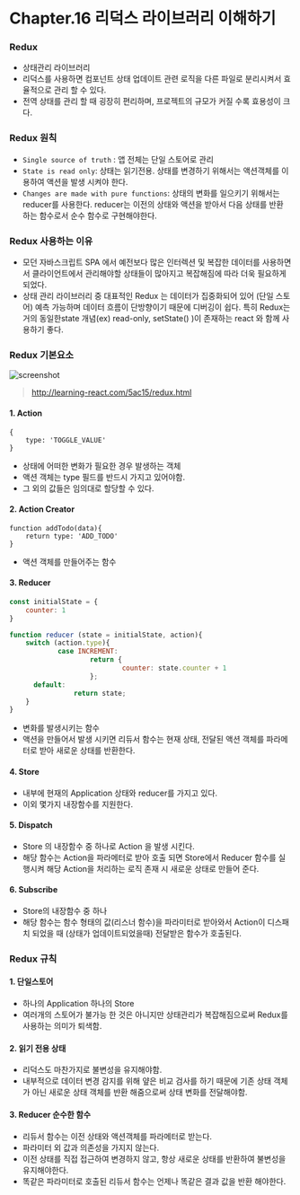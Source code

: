 # Chapter.16 리덕스 라이브러리 이해하기



### Redux

- 상태관리 라이브러리
- 리덕스를 사용하면 컴포넌트 상태 업데이트 관련 로직을 다른 파일로 분리시켜서 효율적으로 관리 할 수 있다.
- 전역 상태를 관리 할 때 굉장히 편리하며, 프로젝트의 규모가 커질 수록 효용성이 크다. 
  

### Redux 원칙

- `Single source of truth` : 앱 전체는 단일 스토어로 관리
- `State is read only`: 상태는 읽기전용. 상태를 변경하기 위해서는 액션객체를 이용하여 액션을 발생 시켜야 한다.
- `Changes are made with pure functions`: 상태의 변화를 일으키기 위해서는 reducer를 사용한다. reducer는 이전의 상태와 액션을 받아서 다음 상태를 반환 하는 함수로서 순수 함수로 구현해야한다.


### Redux 사용하는 이유

- 모던 자바스크립트 SPA 에서 예전보다 많은 인터렉션 및 복잡한 데이터를 사용하면서 클라이언트에서 관리해야할 상태들이 많아지고 복잡해짐에 따라 더욱 필요하게 되었다.
- 상태 관리 라이브러리 중 대표적인 Redux 는 데이터가 집중화되어 있어 (단일 스토어) 예측 가능하며 데이터 흐름이 단방향이기 때문에 디버깅이 쉽다. 특히 Redux는 거의 동일한state 개념(ex) read-only, setState() )이 존재하는 react 와 함께 사용하기 좋다.



### Redux 기본요소

![screenshot](/Users/hongsam/github/react-study/kimjongsoo/chapter.16/redux-process.png)

> http://learning-react.com/5ac15/redux.html



#### 1. Action

```react
{
	type: 'TOGGLE_VALUE'
}
```

- 상태에 어떠한 변화가 필요한 경우 발생하는 객체
- 액션 객체는 type 필드를 반드시 가지고 있어야함.
- 그 외의 값들은 임의대로 할당할 수 있다.
  

#### 2. Action Creator

```react
function addTodo(data){
	return type: 'ADD_TODO'
}
```

- 액션 객체를 만들어주는 함수
  

#### 3. Reducer

```javascript
const initialState = {
	counter: 1
}

function reducer (state = initialState, action){
    switch (action.type){
    		case INCREMENT:
    				return {
    						counter: state.counter + 1
    				};
      default:
        		return state;
    }
}
```

- 변화를 발생시키는 함수
- 액션을 만들어서 발생 시키면 리듀서 함수는 현재 상태, 전달된 액션 객체를 파라메터로 받아 새로운 상태를 반환한다.
  

#### 4. Store

- 내부에 현재의 Application 상태와 reducer를 가지고 있다.
- 이외 몇가지 내장함수를 지원한다.
  

#### 5. Dispatch

- Store 의 내장함수 중 하나로 Action 을 발생 시킨다.
- 해당 함수는 Action을 파라메터로 받아 호출 되면 Store에서 Reducer 함수를 실행시켜 해당 Action을 처리하는 로직 존재 시 새로운 상태로 만들어 준다.
   

#### 6. Subscribe

- Store의 내장함수 중 하나
- 해당 함수는 함수 형태의 값(리스너 함수)을 파라미터로 받아와서 Action이 디스패치 되었을 때 (상태가 업데이트되었을때) 전달받은 함수가 호출된다.



### Redux 규칙



#### 1. 단일스토어 

- 하나의 Application 하나의 Store
- 여러개의 스토어가 불가능 한 것은 아니지만 상태관리가 복잡해짐으로써 Redux를 사용하는 의미가 퇴색함.
  

#### 2. 읽기 전용 상태

- 리덕스도 마찬가지로 불변성을 유지해야함.
- 내부적으로 데이터 변경 감지를 위해 얖은 비교 검사를 하기 때문에 기존 상태 객체가 아닌 새로운 상태 객체를 뱐환 해줌으로써 상태 변화를 전달해야함.
  

#### 3. Reducer 순수한 함수

- 리듀서 함수는 이전 상태와 액션객체를 파라메터로 받는다.
- 파라미터 외 값과 의존성을 가지지 않는다.
- 이전 상태를 직접 접근하여 변경하지 않고, 항상 새로운 상태를 반환하여 불변성을 유지해야한다.
- 똑같은 파라미터로 호출된 리듀서 함수는 언제나 똑같은 결과 값을 반환 해야한다.